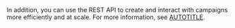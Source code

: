In addition, you can use the REST API to create and interact with campaigns more efficiently and at scale. For more information, see [AUTOTITLE](/rest/campaigns/campaigns).
